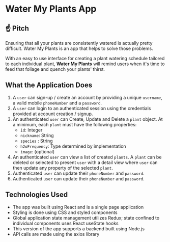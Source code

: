 # Water My Plants App

## ☝️ **Pitch**

Ensuring that all your plants are consistently watered is actually pretty difficult. Water My Plants is an app that helps to solve those problems. 

With an easy to use interface for creating a plant watering schedule tailored to each individual plant, **Water My Plants** will remind users when it's time to feed that foliage and quench your plants' thirst.

## What the Application Does

1. A `user` can sign-up / create an account by providing a unique `username`, a valid mobile `phoneNumber` and a `password`. 
2. A `user` can login to an authenticated session using the credentials provided at account creation / signup.
3. An authenticated `user` can Create, Update and Delete a `plant` object. At a minimum, each `plant` must have the following properties: 
    - `id`: Integer
    - `nickname`: String
    - `species` : String
    - `h2oFrequency`: Type determined by implementation
    - `image`: (optional)
4. An authenticated `user` can view a list of created `plants`.  A `plant` can be deleted or selected to present `user` with a detail view where `user` can then update any property of the selected `plant`. 
5. Authenticated `user` can update their `phoneNumber` and `password`.
6. Authenticated `user` can update their `phoneNumber` and `password`.


## Technologies Used

- The app was built using React and is a single page application
- Styling is done using CSS and styled components
- Global application state management utilizes Redux; state confined to individual components uses React useState hooks
- This version of the app supports a backend built using Node.js
- API calls are made using the axios library
